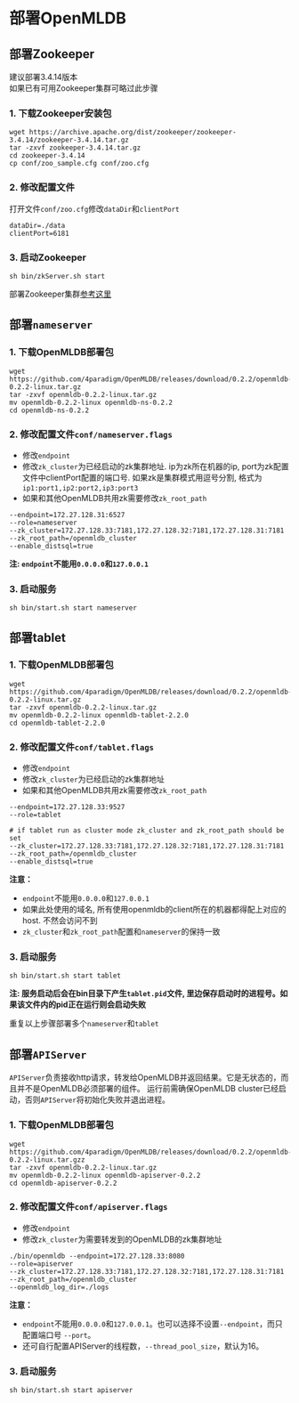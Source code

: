 # 部署OpenMLDB

## 部署Zookeeper
建议部署3.4.14版本  
如果已有可用Zookeeper集群可略过此步骤

### 1. 下载Zookeeper安装包
```
wget https://archive.apache.org/dist/zookeeper/zookeeper-3.4.14/zookeeper-3.4.14.tar.gz
tar -zxvf zookeeper-3.4.14.tar.gz
cd zookeeper-3.4.14
cp conf/zoo_sample.cfg conf/zoo.cfg
```

### 2. 修改配置文件
打开文件`conf/zoo.cfg`修改`dataDir`和`clientPort`
```
dataDir=./data
clientPort=6181
```

### 3. 启动Zookeeper
```
sh bin/zkServer.sh start
```
部署Zookeeper集群[参考这里](https://zookeeper.apache.org/doc/r3.4.14/zookeeperStarted.html)

## 部署`nameserver`
### 1. 下载OpenMLDB部署包
````
wget https://github.com/4paradigm/OpenMLDB/releases/download/0.2.2/openmldb-0.2.2-linux.tar.gz
tar -zxvf openmldb-0.2.2-linux.tar.gz
mv openmldb-0.2.2-linux openmldb-ns-0.2.2
cd openmldb-ns-0.2.2
````

### 2. 修改配置文件`conf/nameserver.flags`
* 修改`endpoint`
* 修改`zk_cluster`为已经启动的zk集群地址. ip为zk所在机器的ip, port为zk配置文件中clientPort配置的端口号. 如果zk是集群模式用逗号分割, 格式为`ip1:port1,ip2:port2,ip3:port3`
* 如果和其他OpenMLDB共用zk需要修改`zk_root_path`
```
--endpoint=172.27.128.31:6527
--role=nameserver
--zk_cluster=172.27.128.33:7181,172.27.128.32:7181,172.27.128.31:7181
--zk_root_path=/openmldb_cluster
--enable_distsql=true
```

**注: `endpoint`不能用`0.0.0.0`和`127.0.0.1`**

### 3. 启动服务
```
sh bin/start.sh start nameserver
```

## 部署tablet
### 1. 下载OpenMLDB部署包
```
wget https://github.com/4paradigm/OpenMLDB/releases/download/0.2.2/openmldb-0.2.2-linux.tar.gz
tar -zxvf openmldb-0.2.2-linux.tar.gz
mv openmldb-0.2.2-linux openmldb-tablet-2.2.0
cd openmldb-tablet-2.2.0
```

### 2. 修改配置文件`conf/tablet.flags`
* 修改`endpoint`
* 修改`zk_cluster`为已经启动的zk集群地址
* 如果和其他OpenMLDB共用zk需要修改`zk_root_path`
```
--endpoint=172.27.128.33:9527
--role=tablet

# if tablet run as cluster mode zk_cluster and zk_root_path should be set
--zk_cluster=172.27.128.33:7181,172.27.128.32:7181,172.27.128.31:7181
--zk_root_path=/openmldb_cluster
--enable_distsql=true
```

**注意：**
* `endpoint`不能用`0.0.0.0`和`127.0.0.1`
* 如果此处使用的域名, 所有使用openmldb的client所在的机器都得配上对应的host. 不然会访问不到
* `zk_cluster`和`zk_root_path`配置和`nameserver`的保持一致

### 3. 启动服务
```
sh bin/start.sh start tablet
```
**注: 服务启动后会在bin目录下产生`tablet.pid`文件, 里边保存启动时的进程号。如果该文件内的pid正在运行则会启动失败**

重复以上步骤部署多个`nameserver`和`tablet`

## 部署`APIServer`

`APIServer`负责接收http请求，转发给OpenMLDB并返回结果。它是无状态的，而且并不是OpenMLDB必须部署的组件。
运行前需确保OpenMLDB cluster已经启动，否则`APIServer`将初始化失败并退出进程。

### 1. 下载OpenMLDB部署包

```
wget https://github.com/4paradigm/OpenMLDB/releases/download/0.2.2/openmldb-0.2.2-linux.tar.gzz
tar -zxvf openmldb-0.2.2-linux.tar.gz
mv openmldb-0.2.2-linux openmldb-apiserver-0.2.2
cd openmldb-apiserver-0.2.2
```

### 2. 修改配置文件`conf/apiserver.flags`

* 修改`endpoint`
* 修改`zk_cluster`为需要转发到的OpenMLDB的zk集群地址

```
./bin/openmldb --endpoint=172.27.128.33:8080
--role=apiserver
--zk_cluster=172.27.128.33:7181,172.27.128.32:7181,172.27.128.31:7181
--zk_root_path=/openmldb_cluster
--openmldb_log_dir=./logs
```

**注意：**

* `endpoint`不能用`0.0.0.0`和`127.0.0.1`。也可以选择不设置`--endpoint`，而只配置端口号 `--port`。
* 还可自行配置APIServer的线程数，`--thread_pool_size`，默认为16。

### 3. 启动服务

```
sh bin/start.sh start apiserver
```
